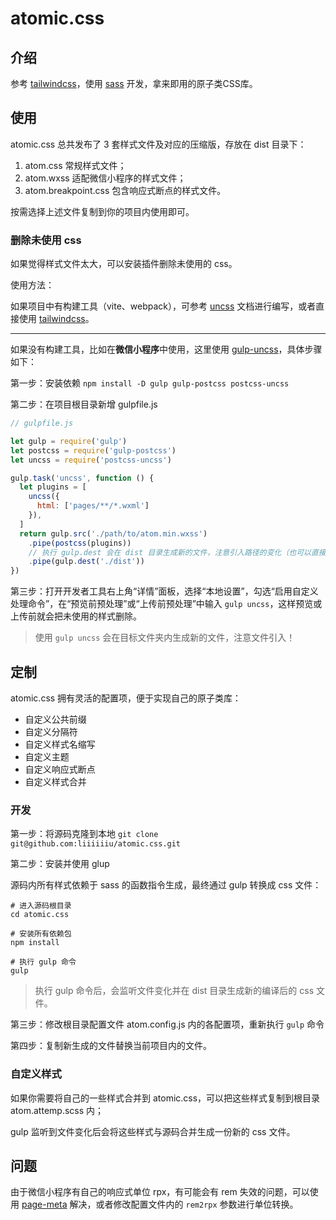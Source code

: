 # atomic.css

## 介绍

参考 [tailwindcss](https://www.tailwindcss.cn/)，使用 [sass](https://sass-lang.com/documentation/) 开发，拿来即用的原子类CSS库。

## 使用

atomic.css 总共发布了 3 套样式文件及对应的压缩版，存放在 dist 目录下：

1. atom.css 常规样式文件；
2. atom.wxss 适配微信小程序的样式文件；
3. atom.breakpoint.css 包含响应式断点的样式文件。

按需选择上述文件复制到你的项目内使用即可。

### 删除未使用 css

如果觉得样式文件太大，可以安装插件删除未使用的 css。

使用方法：

如果项目中有构建工具（vite、webpack），可参考 [uncss](https://github.com/uncss/uncss) 文档进行编写，或者直接使用 [tailwindcss](https://www.tailwindcss.cn/)。

---

如果没有构建工具，比如在**微信小程序**中使用，这里使用 [gulp-uncss](https://github.com/ben-eb/gulp-uncss)，具体步骤如下：

第一步：安装依赖 `npm install -D gulp gulp-postcss postcss-uncss`

第二步：在项目根目录新增 gulpfile.js

```javascript
// gulpfile.js

let gulp = require('gulp')
let postcss = require('gulp-postcss')
let uncss = require('postcss-uncss')

gulp.task('uncss', function () {
  let plugins = [
    uncss({
      html: ['pages/**/*.wxml']
    }),
  ]
  return gulp.src('./path/to/atom.min.wxss')
    .pipe(postcss(plugins))
    // 执行 gulp.dest 会在 dist 目录生成新的文件，注意引入路径的变化（也可以直接覆盖之前的路径）！
    .pipe(gulp.dest('./dist'))
})
```

第三步：打开开发者工具右上角“详情”面板，选择“本地设置”，勾选“启用自定义处理命令”，在“预览前预处理”或“上传前预处理”中输入 `gulp uncss`，这样预览或上传前就会把未使用的样式删除。

> 使用 `gulp uncss` 会在目标文件夹内生成新的文件，注意文件引入！

## 定制

atomic.css 拥有灵活的配置项，便于实现自己的原子类库：

* 自定义公共前缀
* 自定义分隔符
* 自定义样式名缩写
* 自定义主题
* 自定义响应式断点
* 自定义样式合并

### 开发

第一步：将源码克隆到本地 `git clone git@github.com:liiiiiiu/atomic.css.git`

第二步：安装并使用 glup

源码内所有样式依赖于 sass 的函数指令生成，最终通过 gulp 转换成 css 文件：

```shell
# 进入源码根目录
cd atomic.css

# 安装所有依赖包
npm install

# 执行 gulp 命令
gulp
```

> 执行 gulp 命令后，会监听文件变化并在 dist 目录生成新的编译后的 css 文件。

第三步：修改根目录配置文件 atom.config.js 内的各配置项，重新执行 `gulp` 命令

第四步：复制新生成的文件替换当前项目内的文件。

### 自定义样式

如果你需要将自己的一些样式合并到 atomic.css，可以把这些样式复制到根目录 atom.attemp.scss 内；

gulp 监听到文件变化后会将这些样式与源码合并生成一份新的 css 文件。

## 问题

由于微信小程序有自己的响应式单位 rpx，有可能会有 rem 失效的问题，可以使用 [page-meta](https://developers.weixin.qq.com/miniprogram/dev/component/page-meta.html) 解决，或者修改配置文件内的 `rem2rpx` 参数进行单位转换。
